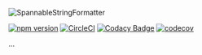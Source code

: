 ![SpannableStringFormatter](images/logo.png)

[![npm version](https://badge.fury.io/js/spannable-string-formatter.svg)](https://badge.fury.io/js/spannable-string-formatter)
[![CircleCI](https://circleci.com/gh/hitanshu-dhawan/SpannableStringFormatter.svg?style=svg)](https://circleci.com/gh/hitanshu-dhawan/SpannableStringFormatter)
[![Codacy Badge](https://app.codacy.com/project/badge/Grade/5492f38e42204099b03f6c21ee9321b1)](https://www.codacy.com/manual/hitanshu-dhawan/SpannableStringFormatter?utm_source=github.com&amp;utm_medium=referral&amp;utm_content=hitanshu-dhawan/SpannableStringFormatter&amp;utm_campaign=Badge_Grade)
[![codecov](https://codecov.io/gh/hitanshu-dhawan/SpannableStringFormatter/branch/master/graph/badge.svg)](https://codecov.io/gh/hitanshu-dhawan/SpannableStringFormatter)

...
